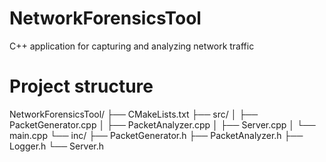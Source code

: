 # NetworkForensicsTool
C++ application for capturing and analyzing network traffic

# Project structure
NetworkForensicsTool/
├── CMakeLists.txt
├── src/
│   ├── PacketGenerator.cpp
│   ├── PacketAnalyzer.cpp
│   ├── Server.cpp
│   └── main.cpp
└── inc/
    ├── PacketGenerator.h
    ├── PacketAnalyzer.h
    ├── Logger.h
    └── Server.h

